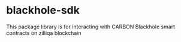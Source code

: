 # blackhole-sdk

This package library is for interacting with CARBON Blackhole smart contracts on zilliqa blockchain

